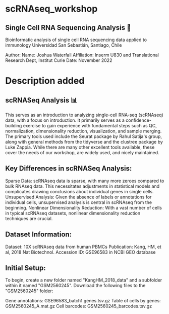 # scRNAseq_workshop

## Single Cell RNA Sequencing Analysis 🧬
Bioinformatic analysis of single cell RNA sequencing data applied to immunology
Universidad San Sebastián, Santiago, Chile

Author:
Name: Joshua Waterfall
Affiliation: Inserm U830 and Translational Research Dept, Institut Curie
Date: November 2022

# Description added

## scRNASeq Analysis 📊
This serves as an introduction to analyzing single-cell RNA-seq (scRNAseq) data, with a focus on introduction. It primarily serves as a confidence-building exercise to gain experience with fundamental steps such as QC, normalization, dimensionality reduction, visualization, and sample merging. The primary tools used include the Seurat package by Rahul Satija's group, along with general methods from the tidyverse and the clustree package by Luke Zappia. While there are many other excellent tools available, these cover the needs of our workshop, are widely used, and nicely maintained.

## Key Differences in scRNASeq Analysis:
Sparse Data: scRNAseq data is sparse, with many more zeroes compared to bulk RNAseq data. This necessitates adjustments in statistical models and complicates drawing conclusions about individual genes in single cells.
Unsupervised Analysis: Given the absence of labels or annotations for individual cells, unsupervised analysis is central in scRNAseq from the beginning.
Nonlinear Dimensionality Reduction: With a vast number of cells in typical scRNAseq datasets, nonlinear dimensionality reduction techniques are crucial.
## Dataset Information:
Dataset: 10X scRNAseq data from human PBMCs
Publication: Kang, HM, et al, 2018 Nat Biotechnol.
Accession ID: GSE96583 in NCBI GEO database
## Initial Setup:
To begin, create a new folder named "KangHM_2018_data" and a subfolder within it named "GSM2560245". Download the following files to the "GSM2560245" folder:

Gene annotations: GSE96583_batch1.genes.tsv.gz
Table of cells by genes: GSM2560245_A.mat.gz
Cell barcodes: GSM2560245_barcodes.tsv.gz
